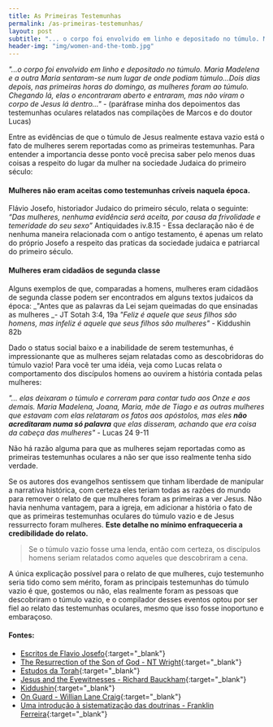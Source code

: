 ```yaml
---
title: As Primeiras Testemunhas
permalink: /as-primeiras-testemunhas/
layout: post
subtitle: "... o corpo foi envolvido em linho e depositado no túmulo. Maria Madelena e a outra Maria sentaram-se num lugar de onde podiam túmulo…Dois dias depois, nas primeiras horas do domingo, as mulheres foram ao túmulo. Chegando lá, elas o encontraram aberto e entraram, mas não viram o corpo de Jesus lá dentro..."
header-img: "img/women-and-the-tomb.jpg"
---
```


_"...o corpo foi envolvido em linho e depositado no túmulo. Maria Madelena e a outra Maria sentaram-se num lugar de onde podiam túmulo…Dois dias depois, nas primeiras horas do domingo, as mulheres foram ao túmulo. Chegando lá, elas o encontraram aberto e entraram, mas não viram o corpo de Jesus lá dentro..."_ - (paráfrase minha dos depoimentos das testemunhas oculares relatados nas compilações de Marcos e do doutor Lucas)

Entre as evidências de que o túmulo de Jesus realmente estava vazio está o fato de mulheres serem reportadas como as primeiras testemunhas. Para entender a importancia desse ponto você precisa saber pelo menos duas coisas a respeito do lugar da mulher na sociedade Judaica do primeiro século:

#### Mulheres não eram aceitas como testemunhas críveis naquela época.
Flávio Josefo, historiador Judaico do primeiro século, relata o seguinte: _“Das mulheres, nenhuma evidência será aceita, por causa da frivolidade e temeridade do seu sexo”_ Antiquidades iv.8.15 - Essa declaração não é de nenhuma maneira relacionada com o antigo testamento, é apenas um relato do próprio Josefo a respeito das praticas da sociedade judaica e patriarcal do primeiro século.

#### Mulheres eram cidadãos de segunda classe
Alguns exemplos de que, comparadas a homens, mulheres eram cidadãos de segunda classe podem ser encontrados em alguns textos judaicos da época:
_"Antes que as palavras da Lei sejam queimadas do que ensinadas as mulheres _- JT Sotah 3:4, 19a
_"Feliz é aquele que seus filhos são homens, mas infeliz é aquele que seus filhos são mulheres"_ - Kiddushin 82b

Dado o status social baixo e a inabilidade de serem testemunhas, é impressionante que as mulheres sejam relatadas como as descobridoras do túmulo vazio! Para você ter uma idéia, veja como Lucas relata o comportamento dos discípulos homens ao ouvirem a história contada pelas mulheres:

_"... elas deixaram o túmulo e correram para contar tudo aos Onze e aos demais. Maria Madelena, Joana, Maria, mãe de Tiago e as outras mulheres que estavam com elas relataram os fatos aos apóstolos, mas eles **não acreditaram numa só palavra** que elas disseram, achando que era coisa da cabeça das mulheres"_ - Lucas 24 9-11

Não há razão alguma para que as mulheres sejam reportadas como as primeiras testemunhas oculares a não ser que isso realmente tenha sido verdade.

Se os autores dos evangelhos sentissem que tinham liberdade de manipular a narrativa histórica, com certeza eles teriam todas as razões do mundo para remover o relato de que mulheres foram as primeiras a ver Jesus. Não havia nenhuma vantagem, para a igreja, em adicionar a história o fato de que as primeiras testemunhas oculares do túmulo vazio e de Jesus ressurrecto foram mulheres. **Este detalhe no mínimo enfraqueceria a credibilidade do relato.**

> Se o túmulo vazio fosse uma lenda, então com certeza, os discípulos homens seriam relatados como aqueles que descobriram a cena.

A única explicação possível para o relato de que mulheres, cujo testemunho seria tido como sem mérito, foram as principais testemunhas do túmulo vazio é que, gostemos ou não, elas realmente foram as pessoas que descobriram o túmulo vazio, e o compilador desses eventos optou por ser fiel ao relato das testemunhas oculares, mesmo que isso fosse inoportuno e embaraçoso.

#### Fontes:
- [Escritos de Flavio Josefo](http://www.sacred-texts.com/jud/josephus/ant-4.htm){:target="_blank"}
- [The Resurrection of the Son of God - NT Wright](https://www.amazon.com/Resurrection-Christian-Origins-Question-Vol/dp/0800626796){:target="_blank"}
- [Estudos da Torah](https://jwa.org/encyclopedia/article/torah-study){:target="_blank"}
- [Jesus and the Eyewitnesses - Richard Bauckham](https://www.amazon.com/Jesus-Eyewitnesses-Gospels-Eyewitness-Testimony/dp/0802863906){:target="_blank"}
- [Kiddushin](https://www.sefaria.org/Kiddushin.82b.2?lang=bi&with=Sheets&lang2=en){:target="_blank"}
- [On Guard - Willian Lane Craig](https://www.amazon.com/Guard-Defending-Faith-Reason-Precision/dp/1434764885){:target="_blank"}
- [Uma introdução à sistematização das doutrinas - Franklin Ferreira](https://vidanova.com.br/390-teologia-crista.html){:target="_blank"}
